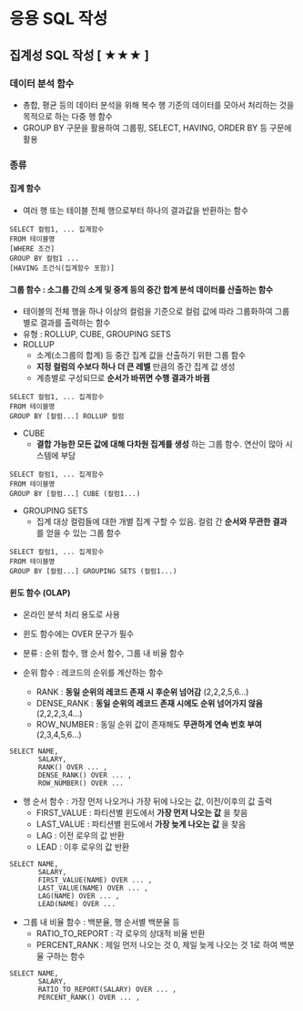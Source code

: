 # 응용 SQL 작성
## 집계성 SQL 작성 [ ★★★ ]
### 데이터 분석 함수 
- 총합, 평균 등의 데이터 분석을 위해 복수 행 기준의 데이터를 모아서 처리하는 것을 목적으로 하는 다중 행 함수
- GROUP BY 구문을 활용하여 그룹핑, SELECT, HAVING, ORDER BY 등 구문에 활용

### 종류
#### 집계 함수 
- 여러 행 또는 테이블 전체 행으로부터 하나의 결과값을 반환하는 함수
```
SELECT 컬럼1, ... 집계함수
FROM 테이블명
[WHERE 조건]
GROUP BY 컬럼1 ...
[HAVING 조건식(집계함수 포함)]
```
#### 그룹 함수 : 소그룹 간의 소계 및 중계 등의 중간 합계 분석 데이터를 산출하는 함수
- 테이블의 전체 행을 하나 이상의 컬럼을 기준으로 컬럼 값에 따라 그룹화하여 그룹별로 결과를 출력하는 함수
- 유형 : ROLLUP, CUBE, GROUPING SETS
- ROLLUP 
  - 소계(소그룹의 합계) 등 중간 집계 값을 산출하기 위한 그룹 함수
  - __지정 컬럼의 수보다 하나 더 큰 레벨__ 만큼의 중간 집계 값 생성
  - 계층별로 구성되므로 __순서가 바뀌면 수행 결과가 바뀜__ 
```
SELECT 컬럼1, ... 집계함수
FROM 테이블명
GROUP BY [컬럼...] ROLLUP 컬럼
```

- CUBE
  - __결합 가능한 모든 값에 대해 다차원 집계를 생성__ 하는 그룹 함수. 연산이 많아 시스템에 부담
```
SELECT 컬럼1, ... 집계함수
FROM 테이블명
GROUP BY [컬럼...] CUBE (컬럼1...)
```

- GROUPING SETS 
  - 집계 대상 컬럼들에 대한 개별 집계 구할 수 있음. 컬럼 간 __순서와 무관한 결과__ 를 얻을 수 있는 그룹 함수
```
SELECT 컬럼1, ... 집계함수
FROM 테이블명
GROUP BY [컬럼...] GROUPING SETS (컬럼1...)
```
#### 윈도 함수 (OLAP)
- 온라인 분석 처리 용도로 사용
- 윈도 함수에는 OVER 문구가 필수

- 분류 : 순위 함수, 행 순서 함수, 그룹 내 비율 함수
- 순위 함수 : 레코드의 순위를 계산하는 함수
  - RANK : __동일 순위의 레코드 존재 시 후순위 넘어감__ (2,2,2,5,6...)
  - DENSE_RANK : __동일 순위의 레코드 존재 시에도 순위 넘어가지 않음__ (2,2,2,3,4...)
  - ROW_NUMBER : 동일 순위 값이 존재해도 __무관하게 연속 번호 부여__ (2,3,4,5,6...)
```
SELECT NAME,
       SALARY,
       RANK() OVER ... ,
       DENSE_RANK() OVER ... ,
       ROW_NUMBER() OVER ... 
```
- 행 순서 함수 : 가장 먼저 나오거나 가장 뒤에 나오는 값, 이전/이후의 값 출력
  - FIRST_VALUE : 파티션별 윈도에서 __가장 먼저 나오는 값__ 을 찾음
  - LAST_VALUE : 파티션별 윈도에서 __가장 늦게 나오는 값__ 을 찾음
  - LAG : 이전 로우의 값 반환
  - LEAD : 이후 로우의 값 반환
```
SELECT NAME,
       SALARY,
       FIRST_VALUE(NAME) OVER ... ,
       LAST_VALUE(NAME) OVER ... ,
       LAG(NAME) OVER ... ,
       LEAD(NAME) OVER ...
```
- 그룹 내 비율 함수 : 백분율, 행 순서별 백분율 등
  - RATIO_TO_REPORT : 각 로우의 상대적 비율 반환
  - PERCENT_RANK : 제일 먼저 나오는 것 0, 제일 늦게 나오는 것 1로 하여 백분율 구하는 함수
```
SELECT NAME,
       SALARY,
       RATIO_TO_REPORT(SALARY) OVER ... ,
       PERCENT_RANK() OVER ... ,
```





















